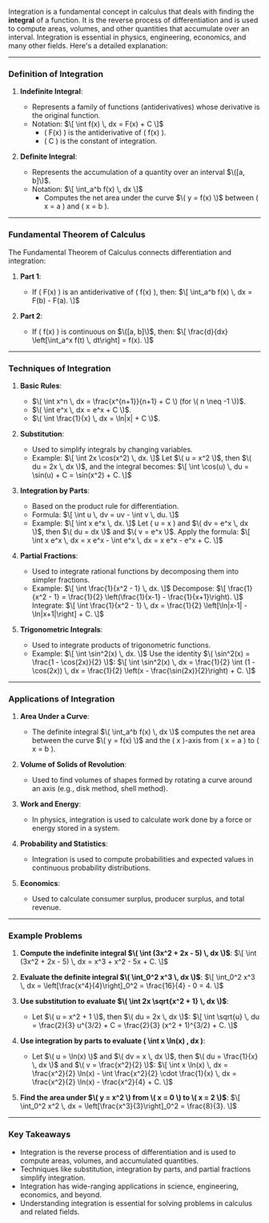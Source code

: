 Integration is a fundamental concept in calculus that deals with finding the **integral** of a function. It is the reverse process of differentiation and is used to compute areas, volumes, and other quantities that accumulate over an interval. Integration is essential in physics, engineering, economics, and many other fields. Here's a detailed explanation:

---

### **Definition of Integration**

1. **Indefinite Integral**:
   - Represents a family of functions (antiderivatives) whose derivative is the original function.
   - Notation:
     $\[
     \int f(x) \, dx = F(x) + C
     \]$
     - \( F(x) \) is the antiderivative of \( f(x) \).
     - \( C \) is the constant of integration.

2. **Definite Integral**:
   - Represents the accumulation of a quantity over an interval $\([a, b]\)$.
   - Notation:
     $\[
     \int_a^b f(x) \, dx
     \]$
     - Computes the net area under the curve $\( y = f(x) \)$ between \( x = a \) and \( x = b \).

---

### **Fundamental Theorem of Calculus**

The Fundamental Theorem of Calculus connects differentiation and integration:
1. **Part 1**:
   - If \( F(x) \) is an antiderivative of \( f(x) \), then:
     $\[
     \int_a^b f(x) \, dx = F(b) - F(a).
     \]$

2. **Part 2**:
   - If \( f(x) \) is continuous on $\([a, b]\)$, then:
     $\[
     \frac{d}{dx} \left[\int_a^x f(t) \, dt\right] = f(x).
     \]$

---

### **Techniques of Integration**

1. **Basic Rules**:
   - $\( \int x^n \, dx = \frac{x^{n+1}}{n+1} + C \) (for \( n \neq -1 \))$.
   - $\( \int e^x \, dx = e^x + C \)$.
   - $\( \int \frac{1}{x} \, dx = \ln|x| + C \)$.

2. **Substitution**:
   - Used to simplify integrals by changing variables.
   - Example:
     $\[
     \int 2x \cos(x^2) \, dx.
     \]$
     Let $\( u = x^2 \)$, then $\( du = 2x \, dx \)$, and the integral becomes:
     $\[
     \int \cos(u) \, du = \sin(u) + C = \sin(x^2) + C.
     \]$

3. **Integration by Parts**:
   - Based on the product rule for differentiation.
   - Formula:
     $\[
     \int u \, dv = uv - \int v \, du.
     \]$
   - Example:
     $\[
     \int x e^x \, dx.
     \]$
     Let \( u = x \) and $\( dv = e^x \, dx \)$, then $\( du = dx \)$ and $\( v = e^x \)$. Apply the formula:
     $\[
     \int x e^x \, dx = x e^x - \int e^x \, dx = x e^x - e^x + C.
     \]$

4. **Partial Fractions**:
   - Used to integrate rational functions by decomposing them into simpler fractions.
   - Example:
     $\[
     \int \frac{1}{x^2 - 1} \, dx.
     \]$
     Decompose:
     $\[
     \frac{1}{x^2 - 1} = \frac{1}{2} \left(\frac{1}{x-1} - \frac{1}{x+1}\right).
     \]$
     Integrate:
     $\[
     \int \frac{1}{x^2 - 1} \, dx = \frac{1}{2} \left[\ln|x-1| - \ln|x+1|\right] + C.
     \]$

5. **Trigonometric Integrals**:
   - Used to integrate products of trigonometric functions.
   - Example:
     $\[
     \int \sin^2(x) \, dx.
     \]$
     Use the identity $\( \sin^2(x) = \frac{1 - \cos(2x)}{2} \)$:
     $\[
     \int \sin^2(x) \, dx = \frac{1}{2} \int (1 - \cos(2x)) \, dx = \frac{1}{2} \left(x - \frac{\sin(2x)}{2}\right) + C.
     \]$

---

### **Applications of Integration**

1. **Area Under a Curve**:
   - The definite integral $\( \int_a^b f(x) \, dx \)$ computes the net area between the curve $\( y = f(x) \)$ and the \( x \)-axis from \( x = a \) to \( x = b \).

2. **Volume of Solids of Revolution**:
   - Used to find volumes of shapes formed by rotating a curve around an axis (e.g., disk method, shell method).

3. **Work and Energy**:
   - In physics, integration is used to calculate work done by a force or energy stored in a system.

4. **Probability and Statistics**:
   - Integration is used to compute probabilities and expected values in continuous probability distributions.

5. **Economics**:
   - Used to calculate consumer surplus, producer surplus, and total revenue.

---

### **Example Problems**

1. **Compute the indefinite integral $\( \int (3x^2 + 2x - 5) \, dx \)$**:
   $\[
   \int (3x^2 + 2x - 5) \, dx = x^3 + x^2 - 5x + C.
   \]$

2. **Evaluate the definite integral $\( \int_0^2 x^3 \, dx \)$**:
   $\[
   \int_0^2 x^3 \, dx = \left[\frac{x^4}{4}\right]_0^2 = \frac{16}{4} - 0 = 4.
   \]$

3. **Use substitution to evaluate $\( \int 2x \sqrt{x^2 + 1} \, dx \)$**:
   - Let $\( u = x^2 + 1 \)$, then $\( du = 2x \, dx \)$:
     $\[
     \int \sqrt{u} \, du = \frac{2}{3} u^{3/2} + C = \frac{2}{3} (x^2 + 1)^{3/2} + C.
     \]$

4. **Use integration by parts to evaluate \( \int x \ln(x) \, dx \)**:
   - Let $\( u = \ln(x) \)$ and $\( dv = x \, dx \)$, then $\( du = \frac{1}{x} \, dx \)$ and $\( v = \frac{x^2}{2} \)$:
     $\[
     \int x \ln(x) \, dx = \frac{x^2}{2} \ln(x) - \int \frac{x^2}{2} \cdot \frac{1}{x} \, dx = \frac{x^2}{2} \ln(x) - \frac{x^2}{4} + C.
     \]$

5. **Find the area under $\( y = x^2 \) from \( x = 0 \) to \( x = 2 \)$**:
   $\[
   \int_0^2 x^2 \, dx = \left[\frac{x^3}{3}\right]_0^2 = \frac{8}{3}.
   \]$

---

### **Key Takeaways**
- Integration is the reverse process of differentiation and is used to compute areas, volumes, and accumulated quantities.
- Techniques like substitution, integration by parts, and partial fractions simplify integration.
- Integration has wide-ranging applications in science, engineering, economics, and beyond.
- Understanding integration is essential for solving problems in calculus and related fields.
